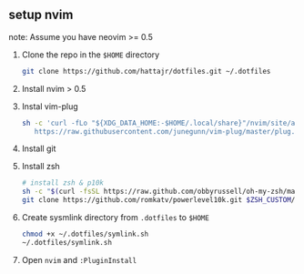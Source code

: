 ## setup nvim

note: Assume you have neovim >= 0.5

1. Clone the repo in the `$HOME` directory

    ```bash
    git clone https://github.com/hattajr/dotfiles.git ~/.dotfiles
    ```
1. Install nvim > 0.5

1. Instal vim-plug
	```bash
	sh -c 'curl -fLo "${XDG_DATA_HOME:-$HOME/.local/share}"/nvim/site/autoload/plug.vim --create-dirs \
       https://raw.githubusercontent.com/junegunn/vim-plug/master/plug.vim'
	```
1. Install git

1. Install zsh 
    ```bash
	# install zsh & p10k
	sh -c "$(curl -fsSL https://raw.github.com/obbyrussell/oh-my-zsh/master/tools/install.sh)" 
	git clone https://github.com/romkatv/powerlevel10k.git $ZSH_CUSTOM/themes/powerlevel10kr
    ```

1. Create sysmlink directory from `.dotfiles` to `$HOME`

    ```bash
    chmod +x ~/.dotfiles/symlink.sh
    ~/.dotfiles/symlink.sh
    ``````

1. Open `nvim` and `:PluginInstall`
